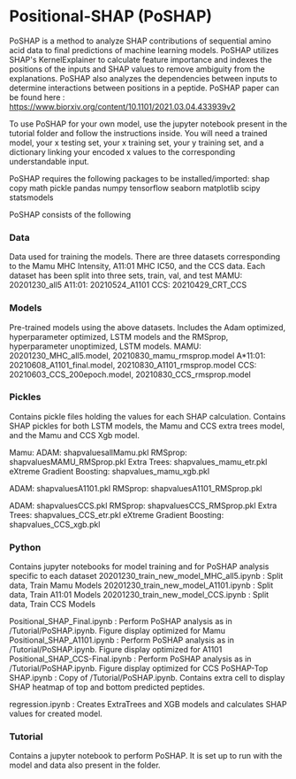 # Positional-SHAP (PoSHAP)

PoSHAP is a method to analyze SHAP contributions of sequential amino acid data to final predictions of machine learning models. PoSHAP utilizes SHAP's KernelExplainer to calculate 
feature importance and indexes the positions of the inputs and SHAP values to remove ambiguity from the explanations. PoSHAP also analyzes the dependencies between inputs to 
determine interactions between positions in a peptide. PoSHAP paper can be found here : https://www.biorxiv.org/content/10.1101/2021.03.04.433939v2

To use PoSHAP for your own model, use the jupyter notebook present in the tutorial folder and follow the instructions inside. 
You will need a trained model, your x testing set, your x training set, your y training set, and a dictionary linking your encoded x values to the
corresponding understandable input.

PoSHAP requires the following packages to be installed/imported:
shap
copy
math
pickle
pandas
numpy
tensorflow
seaborn
matplotlib
scipy
statsmodels

PoSHAP consists of the following

### Data
Data used for training the models. There are three datasets corresponding to the Mamu MHC Intensity, A11:01 MHC IC50, and the CCS data.
Each dataset has been split into three sets, train, val, and test
MAMU: 20201230_all5
A11:01: 20210524_A1101
CCS: 20210429_CRT_CCS

### Models
Pre-trained models using the above datasets. Includes the Adam optimized, hyperparameter optimized, LSTM models and the RMSprop, hyperparameter unoptimized, LSTM models.
MAMU: 20201230_MHC_all5.model, 20210830_mamu_rmsprop.model
A*11:01: 20210608_A1101_final.model, 20210830_A1101_rmsprop.model
CCS: 20210603_CCS_200epoch.model, 20210830_CCS_rmsprop.model

### Pickles
Contains pickle files holding the values for each SHAP calculation. Contains SHAP pickles for both LSTM models, the Mamu and CCS extra trees model, and the Mamu and CCS Xgb
model.

Mamu:
ADAM: shapvaluesallMamu.pkl
RMSprop: shapvaluesMAMU_RMSprop.pkl
Extra Trees: shapvalues_mamu_etr.pkl
eXtreme Gradient Boosting: shapvalues_mamu_xgb.pkl

ADAM: shapvaluesA1101.pkl
RMSprop: shapvaluesA1101_RMSprop.pkl

ADAM: shapvaluesCCS.pkl
RMSprop: shapvaluesCCS_RMSprop.pkl
Extra Trees: shapvalues_CCS_etr.pkl
eXtreme Gradient Boosting: shapvalues_CCS_xgb.pkl

### Python
Contains jupyter notebooks for model training and for PoSHAP analysis specific to each dataset
20201230_train_new_model_MHC_all5.ipynb : Split data, Train Mamu Models
20201230_train_new_model_A1101.ipynb : Split data, Train A11:01 Models
20201230_train_new_model_CCS.ipynb : Split data, Train CCS Models

Positional_SHAP_Final.ipynb : Perform PoSHAP analysis as in /Tutorial/PoSHAP.ipynb. Figure display optimized for Mamu
Positional_SHAP_A1101.ipynb : Perform PoSHAP analysis as in /Tutorial/PoSHAP.ipynb. Figure display optimized for A1101
Positional_SHAP_CCS-Final.ipynb : Perform PoSHAP analysis as in /Tutorial/PoSHAP.ipynb. Figure display optimized for CCS
PoSHAP-Top SHAP.ipynb : Copy of /Tutorial/PoSHAP.ipynb. Contains extra cell to display SHAP heatmap of top and bottom predicted peptides.

regression.ipynb : Creates ExtraTrees and XGB models and calculates SHAP values for created model.

### Tutorial
Contains a jupyter notebook to perform PoSHAP. It is set up to run with the model and data also present in the folder.
